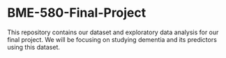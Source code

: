 # BME-580-Final-Project

This repository contains our dataset and exploratory data analysis for our final project. We will be focusing on studying dementia and its predictors using this dataset.

